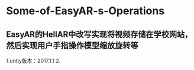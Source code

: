 # Some-of-EasyAR-s-Operations
## EasyAR的HellAR中改写实现将视频存储在学校网站，然后实现用户手指操作模型缩放旋转等  
1.untiy版本：2017.1.1
2.

